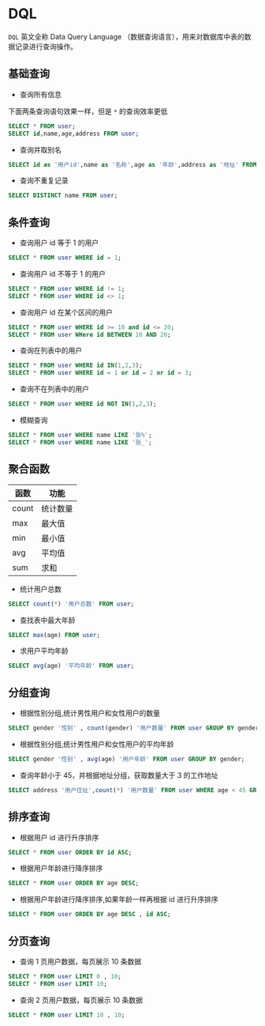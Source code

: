 # DQL

`DQL` 英文全称 Data Query Language （数据查询语言），用来对数据库中表的数据记录进行查询操作。

## 基础查询

- 查询所有信息

下面两条查询语句效果一样，但是 `*` 的查询效率更低

```sql
SELECT * FROM user;
SELECT id,name,age,address FROM user;
```

- 查询并取别名

```sql
SELECT id as '用户id',name as '名称',age as '年龄',address as '地址' FROM user;
```

- 查询不重复记录

```sql
SELECT DISTINCT name FROM user;
```

## 条件查询

- 查询用户 id 等于 1 的用户

```sql
SELECT * FROM user WHERE id = 1;
```

- 查询用户 id 不等于 1 的用户

```sql
SELECT * FROM user WHERE id != 1;
SELECT * FROM user WHERE id <> 1;
```

- 查询用户 id 在某个区间的用户

```sql
SELECT * FROM user WHERE id >= 10 and id <= 20;
SELECT * FROM user WHere id BETWEEN 10 AND 20;
```

- 查询在列表中的用户

```sql
SELECT * FROM user WHERE id IN(1,2,3);
SELECT * FROM user WHERE id = 1 or id = 2 or id = 3;
```

- 查询不在列表中的用户

```sql
SELECT * FROM user WHERE id NOT IN(1,2,3);
```

- 模糊查询

```sql
SELECT * FROM user WHERE name LIKE '张%';
SELECT * FROM user WHERE name LIKE '张_';
```

## 聚合函数

| 函数  | 功能     |
| ----- | -------- |
| count | 统计数量 |
| max   | 最大值   |
| min   | 最小值   |
| avg   | 平均值   |
| sum   | 求和     |

- 统计用户总数

```sql
SELECT count(*) '用户总数' FROM user;
```

- 查找表中最大年龄

```sql
SELECT max(age) FROM user;
```

- 求用户平均年龄

```sql
SELECT avg(age) '平均年龄' FROM user;
```

## 分组查询

- 根据性别分组,统计男性用户和女性用户的数量

```sql
SELECT gender '性别' , count(gender) '用户数量' FROM user GROUP BY gender;
```

- 根据性别分组,统计男性用户和女性用户的平均年龄

```sql
SELECT gender '性别' , avg(age) '用户年龄' FROM user GROUP BY gender;
```

- 查询年龄小于 45，并根据地址分组，获取数量大于 3 的工作地址

```sql
SELECT address '用户住址',count(*) '用户数量' FROM user WHERE age < 45 GROUP BY address HAVING count(*) > 3;
```

## 排序查询

- 根据用户 id 进行升序排序

```sql
SELECT * FROM user ORDER BY id ASC;
```

- 根据用户年龄进行降序排序

```sql
SELECT * FROM user ORDER BY age DESC;
```

- 根据用户年龄进行降序排序,如果年龄一样再根据 id 进行升序排序

```sql
SELECT * FROM user ORDER BY age DESC , id ASC;
```

## 分页查询

- 查询 1 页用户数据，每页展示 10 条数据

```sql
SELECT * FROM user LIMIT 0 , 10;
SELECT * FROM user LIMIT 10;
```

- 查询 2 页用户数据，每页展示 10 条数据

```sql
SELECT * FROM user LIMIT 10 , 10;
```
